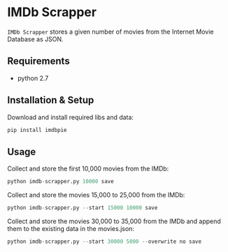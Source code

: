# IMDb Scrapper

```IMDb Scrapper``` stores a given number of movies from the Internet Movie Database as JSON.


## Requirements

- python 2.7


## Installation & Setup
Download and install required libs and data:
```bash
pip install imdbpie
```


## Usage
Collect and store the first 10,000 movies from the IMDb:
```python
python imdb-scrapper.py 10000 save
```

Collect and store the movies 15,000 to 25,000 from the IMDb:
```python
python imdb-scrapper.py --start 15000 10000 save
```

Collect and store the movies 30,000 to 35,000 from the IMDb and append them to the existing data in the movies.json:
```python
python imdb-scrapper.py --start 30000 5000 --overwrite no save
```